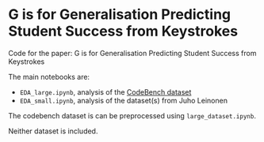 # G is for Generalisation Predicting Student Success from Keystrokes

Code for the paper: G is for Generalisation Predicting Student Success from Keystrokes

The main notebooks are:

* `EDA_large.ipynb`, analysis of the [CodeBench dataset](https://codebench.icomp.ufam.edu.br/dataset/)
* `EDA_small.ipynb`, analysis of the dataset(s) from Juho Leinonen

The codebench dataset is can be preprocessed using `large_dataset.ipynb`.

Neither dataset is included.
